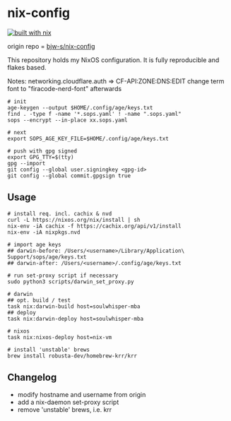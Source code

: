# nix-config

[![built with nix](https://img.shields.io/badge/built_with_nix-blue?style=for-the-badge&logo=nixos&logoColor=white)](https://builtwithnix.org)

origin repo = [bjw-s/nix-config](https://github.com/bjw-s/nix-config)

This repository holds my NixOS configuration. It is fully reproducible and flakes based.

Notes: 
networking.cloudflare.auth => CF-API:ZONE:DNS:EDIT
change term font to "firacode-nerd-font" afterwards

```
# init
age-keygen --output $HOME/.config/age/keys.txt
find . -type f -name '*.sops.yaml' ! -name ".sops.yaml"
sops --encrypt --in-place xx.sops.yaml

# next
export SOPS_AGE_KEY_FILE=$HOME/.config/age/keys.txt

# push with gpg signed
export GPG_TTY=$(tty)
gpg --import 
git config --global user.signingkey <gpg-id>
git config --global commit.gpgsign true
```

## Usage

```shell
# install req. incl. cachix & nvd
curl -L https://nixos.org/nix/install | sh
nix-env -iA cachix -f https://cachix.org/api/v1/install
nix-env -iA nixpkgs.nvd

# import age keys
## darwin-before: /Users/<username>/Library/Application\ Support/sops/age/keys.txt
## darwin-after: /Users/<username>/.config/age/keys.txt

# run set-proxy script if necessary
sudo python3 scripts/darwin_set_proxy.py

# darwin
## opt. build / test
task nix:darwin-build host=soulwhisper-mba
## deploy
task nix:darwin-deploy host=soulwhisper-mba

# nixos
task nix:nixos-deploy host=nix-vm

# install 'unstable' brews
brew install robusta-dev/homebrew-krr/krr
```

## Changelog
- modify hostname and username from origin
- add a nix-daemon set-proxy script
- remove 'unstable' brews, i.e. krr
